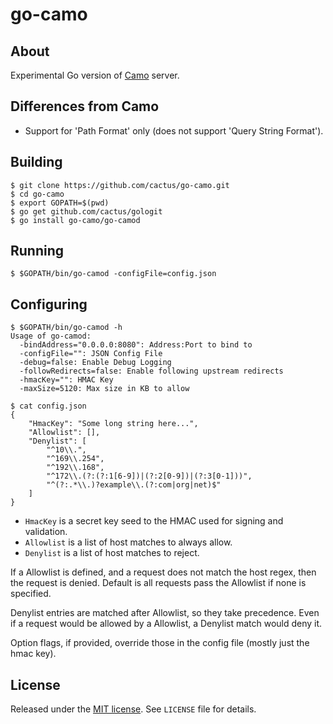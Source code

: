 go-camo
=======

## About

Experimental Go version of [Camo][1] server.

## Differences from Camo

*   Support for 'Path Format' only (does not support 'Query String Format').

## Building

    $ git clone https://github.com/cactus/go-camo.git
    $ cd go-camo
    $ export GOPATH=$(pwd)
    $ go get github.com/cactus/gologit
    $ go install go-camo/go-camod

## Running

    $ $GOPATH/bin/go-camod -configFile=config.json

## Configuring

    $ $GOPATH/bin/go-camod -h
    Usage of go-camod:
      -bindAddress="0.0.0.0:8080": Address:Port to bind to
      -configFile="": JSON Config File
      -debug=false: Enable Debug Logging
      -followRedirects=false: Enable following upstream redirects
      -hmacKey="": HMAC Key
      -maxSize=5120: Max size in KB to allow
    
    $ cat config.json
    {
        "HmacKey": "Some long string here...",
        "Allowlist": [],
        "Denylist": [
            "^10\\.",
            "^169\\.254",
            "^192\\.168",
            "^172\\.(?:(?:1[6-9])|(?:2[0-9])|(?:3[0-1]))",
            "^(?:.*\\.)?example\\.(?:com|org|net)$"
        ]
    }

*   `HmacKey` is a secret key seed to the HMAC used for signing and
    validation.
*   `Allowlist` is a list of host matches to always allow.
*   `Denylist` is a list of host matches to reject.

If a Allowlist is defined, and a request does not match the host regex,
then the request is denied. Default is all requests pass the Allowlist if
none is specified.

Denylist entries are matched after Allowlist, so they take precedence.
Even if a request would be allowed by a Allowlist, a Denylist match would
deny it.

Option flags, if provided, override those in the config file (mostly just the
hmac key).

## License

Released under the [MIT
license](http://www.opensource.org/licenses/mit-license.php). See `LICENSE`
file for details.

[1]: https://github.com/atmos/camo
